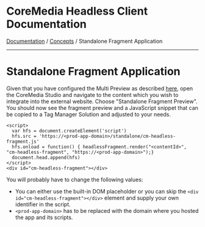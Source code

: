 # CoreMedia Headless Client Documentation

[Documentation](../README.md) / [Concepts](README.md) / Standalone Fragment Application

---

# Standalone Fragment Application

Given that you have configured the Multi Preview as described [here](preview.md#studio-preview-integration), 
open the CoreMedia Studio and navigate to the content which you wish to integrate 
into the external website. Choose "Standalone Fragment Preview". You should now
see the fragment preview and a JavaScript snippet that can be copied to a Tag Manager Solution and 
adjusted to your needs.

```
<script>
  var hfs = document.createElement('script')
  hfs.src = 'https://<prod-app-domain>/standalone/cm-headless-fragment.js'
  hfs.onload = function() { headlessFragment.render("<contentId>", "cm-headless-fragment", "https://<prod-app-domain>");}
  document.head.append(hfs)
</script>
<div id="cm-headless-fragment"></div>
```

You will probably have to change the following values:

* You can either use the built-in DOM placeholder or you can skip the 
`<div id="cm-headless-fragment"></div>` element and supply your own identifier 
in the script.
* `<prod-app-domain>` has to be replaced with the domain where you hosted the app
and its scripts.
